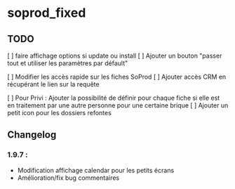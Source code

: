 # soprod_fixed

## TODO

[ ] faire affichage options si update ou install
  [ ] Ajouter un bouton "passer tout et utiliser les paramètres par défault"

[ ] Modifier les accès rapide sur les fiches SoProd
[ ] Ajouter accès CRM en récupérant le lien sur la requête

[ ] Pour Privi : Ajouter la possibilité de définir pour chaque fiche si elle est en traitement par une autre personne pour une certaine brique
[ ] Ajouter un petit icon pour les dossiers refontes

## Changelog

### 1.9.7 :
  - Modification affichage calendar pour les petits écrans
  - Amélioration/fix bug commentaires